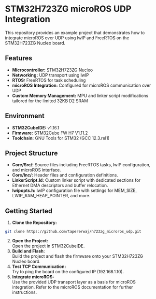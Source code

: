# STM32H723ZG microROS UDP Integration
This repository provides an example project that demonstrates how to integrate microROS over UDP using lwIP and FreeRTOS on the STM32H723ZG Nucleo board.

## Features
- **Microcontroller:** STM32H723ZG Nucleo
- **Networking:** UDP transport using lwIP
- **RTOS:** FreeRTOS for task scheduling
- **microROS Integration:** Configured for microROS communication over UDP
- **Custom Memory Management:** MPU and linker script modifications tailored for the limited 32KB D2 SRAM

## Environment
- **STM32CubeIDE:** v1.16.1
- **Firmware:** STM32Cube FW H7 V1.11.2
- **Toolchain:** GNU Tools for STM32 (GCC 12.3.rel1)

## Project Structure
- **Core/Src/**: Source files including FreeRTOS tasks, lwIP configuration, and microROS interface.
- **Core/Inc/:** Header files and configuration definitions.
- **LinkerScript.ld:** Custom linker script with dedicated sections for Ethernet DMA descriptors and buffer relocation.
- **lwipopts.h:** lwIP configuration file with settings for MEM_SIZE, LWIP_RAM_HEAP_POINTER, and more.

## Getting Started
1. **Clone the Repository:**
  ```bash
  git clone https://github.com/tapererwaj/h723zg_microros_udp.git
  ```
2. **Open the Project:** <br>
  Open the project in STM32CubeIDE.
4. **Build and Flash:** <br>
  Build the project and flash the firmware onto your STM32H723ZG Nucleo board.
5. **Test TCP Communication:** <br>
  Try to ping the board on the configured IP (192.168.1.10).
6. **Integrate microROS:** <br>
  Use the provided UDP transport layer as a basis for microROS integration. Refer to the microROS documentation for further instructions.
